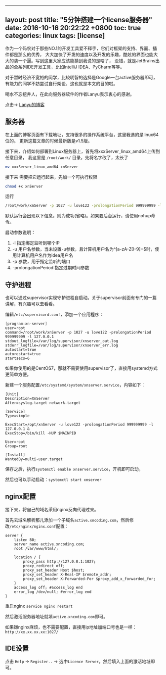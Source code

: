 
---
layout: post
title: "5分钟搭建一个license服务器"
date: 2016-10-16 20:22:22 +0800
toc: true
categories: linux
tags: [license]
---

作为一个码农对于那些NO.1的开发工具爱不释手，它们对框架的支持、界面、插件都是那么的优秀，
大大加快了开发的速度以及开发的乐趣，酷炫的界面也能大大的装一个逼。写到这里大家应该能猜到我说的是啥了，
没错，就是JetBrains出品的全系列IDE开发工具，比如IntelliJ IDEA、PyCharm等等。

对于暂时经济不宽裕的同学，比较明智的选择是Google一台active服务器即可，
有能力的同学不妨尝试自行架设，这也就是本文的目的啦。

喝水不忘挖井人，在此向服务器软件的作者Lanyu表示衷心的感谢。<!--more-->

点击→ [Lanyu的博客](http://blog.lanyus.com/)

## 服务器

在上面的博客页面有下载地址，支持很多的操作系统平台，这里我选的是linux64位的。
更新这篇文章的时候最新版是v1.5版。

接下来，介绍如何部署到Linux服务器上，首先将xxxServer_linux_amd64上传到任意目录，
我这里是 `/root/work/` 目录，先将名字改了，太长了

``` bash
mv xxxServer_linux_amd64 xnServer
```

接下来 需要把它运行起来，先加一个可执行权限
``` bash
chmod +x xnServer
```

运行
``` bash
/root/work/xnServer -p 1027 -u love122 -prolongationPeriod 999999999 -l 127.0.0.1
```

默认运行会出现以下信息，则为成功(省略)。如果要后台运行，请使用nohup命令。

启动参数说明：

1. -l 指定绑定监听到哪个IP
2. -u 用户名参数，当未设置-u参数，且计算机用户名为^[a-zA-Z0-9]+$时，使用计算机用户名作为idea用户名
3. -p 参数，用于指定监听的端口
4. -prolongationPeriod 指定过期时间参数

## 守护进程

也可以通过supervisor实现守护进程自启动。关于supervisor前面有专门的一篇讲解，有兴趣可以去看看。

编辑`/etc/supervisord.conf`，添加一个应用程序：
```
[program:xn-server]
user=root
command=/root/work/xnServer -p 1027 -u love122 -prolongationPeriod 999999999 -l 127.0.0.1
stdout_logfile=/var/log/supervisor/xnserver_out.log
stderr_logfile=/var/log/supervisor/xnserver_err.log
autostart=true
autorestart=true
startsecs=6
```

如果你使用的是CentOS7，那就不需要使用supervisor了，直接用systemd方式更简单方便。

新建一个服务配置`/etc/systemd/system/xnserver.service`，内容如下：

```
[Unit]
Description=XnServer
After=syslog.target network.target

[Service]
Type=simple

ExecStart=/opt/xnServer -u love122 -prolongationPeriod 999999999 -l 127.0.0.1 &
ExecStop=/bin/kill -HUP $MAINPID

User=root
Group=root

[Install]
WantedBy=multi-user.target
```

保存之后，执行`systemctl enable xnserver.service`，开机即可启动。

然后也可以手动启动：`systemctl start xnserver`

## nginx配置

接下来，将自己的域名采用nginx反向代理过来。

首先去域名解析那儿添加一个子域名`active.xncoding.com`，然后修改`/etc/nginx/nginx.conf`配置：
```
server {
    listen 80;
    server_name active.xncoding.com;
    root /var/www/html/;

    location / {
        proxy_pass http://127.0.0.1:1027;
        proxy_redirect off;
        proxy_set_header Host $host;
        proxy_set_header X-Real-IP $remote_addr;
        proxy_set_header X-Forwarded-For $proxy_add_x_forwarded_for;
    }
    access_log off; #access_log end
    error_log /dev/null; #error_log end
}
```

重启nginx `service nginx restart`

然后激活服务器地址就填`active.xncoding.com`即可。

如果嫌nginx麻烦，也不需要配置，直接用ip地址加端口号也是一样：`http://xx.xx.xx.xx:1027/`

## IDE设置

点击 `Help` -> `Register..` -> 选中`Licence Server`，然后填入上面的激活地址即可。

